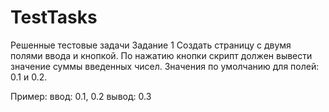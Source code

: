 # TestTasks
Решенные тестовые задачи
Задание 1
Создать страницу с двумя полями ввода и кнопкой. По нажатию кнопки скрипт должен вывести значение суммы введенных чисел. Значения по умолчанию для полей: 0.1 и 0.2. 

Пример:
	ввод: 0.1, 0.2
 	вывод: 0.3

